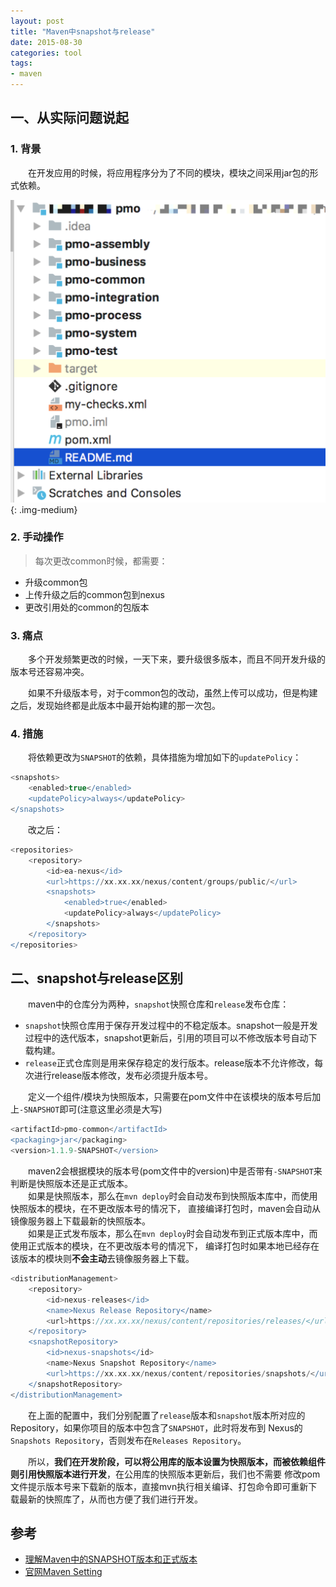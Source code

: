 ```yaml
---
layout: post
title: "Maven中snapshot与release"
date: 2015-08-30
categories: tool
tags: 
- maven
---
```


## 一、从实际问题说起

### 1. 背景
　　在开发应用的时候，将应用程序分为了不同的模块，模块之间采用jar包的形式依赖。

![](/assets/img/maven-structure.png){: .img-medium}
   
### 2. 手动操作
>每次更改common时候，都需要：
* 升级common包
* 上传升级之后的common包到nexus
* 更改引用处的common的包版本

### 3. 痛点
　　多个开发频繁更改的时候，一天下来，要升级很多版本，而且不同开发升级的版本号还容易冲突。

　　如果不升级版本号，对于common包的改动，虽然上传可以成功，但是构建之后，发现始终都是此版本中最开始构建的那一次包。

### 4. 措施
　　将依赖更改为`SNAPSHOT`的依赖，具体措施为增加如下的`updatePolicy`：
```groovy
<snapshots>
    <enabled>true</enabled>
    <updatePolicy>always</updatePolicy>
</snapshots>
```
　　改之后：
```groovy
<repositories>
    <repository>
        <id>ea-nexus</id>
        <url>https://xx.xx.xx/nexus/content/groups/public/</url>
        <snapshots>
            <enabled>true</enabled>
            <updatePolicy>always</updatePolicy>
        </snapshots>
    </repository>
</repositories>
```

## 二、snapshot与release区别

　　maven中的仓库分为两种，`snapshot`快照仓库和`release`发布仓库：
* `snapshot`快照仓库用于保存开发过程中的不稳定版本。snapshot一般是开发过程中的迭代版本，snapshot更新后，引用的项目可以不修改版本号自动下载构建。
* `release`正式仓库则是用来保存稳定的发行版本。release版本不允许修改，每次进行release版本修改，发布必须提升版本号。

　　定义一个组件/模块为快照版本，只需要在pom文件中在该模块的版本号后加上`-SNAPSHOT`即可(注意这里必须是大写)
```groovy
<artifactId>pmo-common</artifactId>
<packaging>jar</packaging>
<version>1.1.9-SNAPSHOT</version>
```

　　maven2会根据模块的版本号(pom文件中的version)中是否带有`-SNAPSHOT`来判断是快照版本还是正式版本。  
　　如果是快照版本，那么在`mvn deploy`时会自动发布到快照版本库中，而使用快照版本的模块，在不更改版本号的情况下，
直接编译打包时，maven会自动从镜像服务器上下载最新的快照版本。  
　　如果是正式发布版本，那么在`mvn deploy`时会自动发布到正式版本库中，而使用正式版本的模块，在不更改版本号的情况下，
编译打包时如果本地已经存在该版本的模块则**不会主动**去镜像服务器上下载。

```groovy
<distributionManagement>
    <repository>
        <id>nexus-releases</id>
        <name>Nexus Release Repository</name>
        <url>https://xx.xx.xx/nexus/content/repositories/releases/</url>
    </repository>
    <snapshotRepository>
        <id>nexus-snapshots</id>
        <name>Nexus Snapshot Repository</name>
        <url>https://xx.xx.xx/nexus/content/repositories/snapshots/</url>
    </snapshotRepository>
</distributionManagement>
```
　　在上面的配置中，我们分别配置了`release`版本和`snapshot`版本所对应的Repository，如果你项目的版本中包含了`SNAPSHOT`，此时将发布到
Nexus的`Snapshots Repository`，否则发布在`Releases Repository`。

　　所以，**我们在开发阶段，可以将公用库的版本设置为快照版本，而被依赖组件则引用快照版本进行开发**，在公用库的快照版本更新后，我们也不需要
修改pom文件提示版本号来下载新的版本，直接mvn执行相关编译、打包命令即可重新下载最新的快照库了，从而也方便了我们进行开发。

## 参考
* [理解Maven中的SNAPSHOT版本和正式版本](http://www.huangbowen.net/blog/2016/01/29/understand-official-version-and-snapshot-version-in-maven/)
* [官网Maven Setting](https://maven.apache.org/ref/3.6.0/maven-settings/settings.html)
